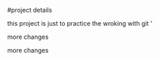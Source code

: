 #project details

this project is  just to practice the wroking with git '

more changes 


more changes 
